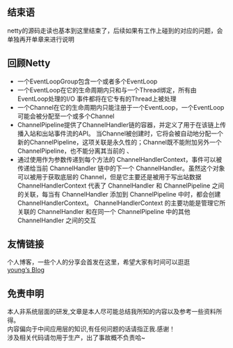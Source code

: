 ## 结束语

netty的源码走读也基本到这里结束了，后续如果有工作上碰到的对应的问题，会单独再开单章来进行说明


## 回顾Netty

- 一个EventLoopGroup包含一个或者多个EventLoop  
- 一个EventLoop在它的生命周期内只和与一个Thread绑定，所有由EventLoop处理的I/O 事件都将在它专有的Thread上被处理  
- 一个Channel在它的生命周期内只能注册于一个EventLoop，一个EventLoop可能会被分配至一个或多个Channel  
- ChannelPipeline提供了ChannelHandler链的容器，并定义了用于在该链上传播入站和出站事件流的API。
当Channel被创建时，它将会被自动地分配一个新的ChannelPipeline，这项关联是永久性的；Channel既不能附加另外一个 ChannelPipeline，也不能分离其当前的  、
- 通过使用作为参数传递到每个方法的 ChannelHandlerContext，事件可以被传递给当前 ChannelHandler 链中的下一个 ChannelHandler。虽然这个对象可以被用于获取底层的 Channel，但是它主要还是被用于写出站数据  
ChannelHandlerContext 代表了 ChannelHandler 和 ChannelPipeline 之间的关联，每当有 ChannelHandler 添加到 ChannelPipeline 中时，都会创建 ChannelHandlerContext。 
ChannelHandlerContext 的主要功能是管理它所关联的 ChannelHandler 和在同一个 ChannelPipeline 中的其他 ChannelHandler 之间的交互



## 友情链接

个人博客，一些个人的分享会首发在这里，希望大家有时间可以逛逛  
[young‘s Blog](https://youngjw.com/)

## 免责申明

本人非系统层面的研发,文章是本人尽可能总结我所知的内容以及参考一些资料所得。  
内容偏向于中间应用层的知识,有任何问题的话请指正我.感谢！  
涉及相关代码请勿用于生产，出了事故概不负责哈~